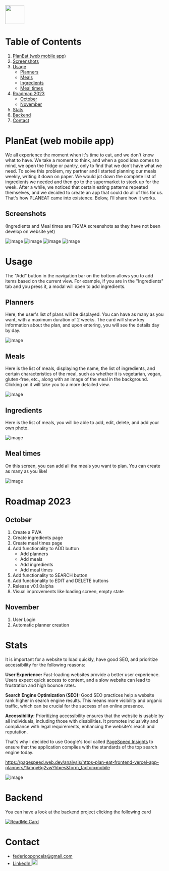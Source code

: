  [<img width="60" src="https://github-production-user-asset-6210df.s3.amazonaws.com/86263343/271469169-80a864f7-044e-4082-82ca-c62bff430ab2.png"/>](https://plan-eat-frontend.vercel.app/planners)
 
# Table of Contents
1. [PlanEat (web mobile app)](#planeat-web-mobile-app)
2. [Screenshots](#screenshots)
3. [Usage](#usage)
    - [Planners](#planners)
    - [Meals](#meals)
    - [Ingredients](#ingredients)
    - [Meal times](#meal-times)
4. [Roadmap 2023](#roadmap-2023)
    - [October](#october)
    - [November](#november)
5. [Stats](#stats)
6. [Backend](#backend)
7. [Contact](#contact)

# PlanEat (web mobile app)

We all experience the moment when it's time to eat, and we don't know what to have. We take a moment to think, and when a good idea comes to mind, we open the fridge or pantry, only to find that we don't have what we need. To solve this problem, my partner and I started planning our meals weekly, writing it down on paper. We would jot down the complete list of ingredients we needed and then go to the supermarket to stock up for the week. After a while, we noticed that certain eating patterns repeated themselves, and we decided to create an app that could do all of this for us. That's how PLANEAT came into existence. Below, I'll share how it works.

## Screenshots

(Ingredients and Meal times are FIGMA screenshots as they have not been develop on website yet)

![image](https://github.com/Fedevs/PlanEatFrontend/assets/86263343/ab28c22a-ed1e-4da2-9d2f-56d76f9bbb70) ![image](https://github.com/Fedevs/PlanEatFrontend/assets/86263343/f908b606-141a-47c7-a3ce-a2cb6f5fd5aa)
![image](https://github.com/Fedevs/PlanEatFrontend/assets/86263343/7c8911ca-bb0a-496c-a2e7-db5a8aefd28f) ![image](https://github.com/Fedevs/PlanEatFrontend/assets/86263343/b7be070c-b619-4081-9bfa-72761b6274f1)

# Usage

The "Add" button in the navigation bar on the bottom allows you to add items based on the current view. For example, if you are in the "Ingredients" tab and you press it, a modal will open to add ingredients.

## Planners

Here, the user's list of plans will be displayed. You can have as many as you want, with a maximum duration of 2 weeks. The card will show key information about the plan, and upon entering, you will see the details day by day.

![image](https://github.com/Fedevs/PlanEatFrontend/assets/86263343/8766b7f8-1149-435d-907f-99069c7adb25)

## Meals

Here is the list of meals, displaying the name, the list of ingredients, and certain characteristics of the meal, such as whether it is vegetarian, vegan, gluten-free, etc., along with an image of the meal in the background. Clicking on it will take you to a more detailed view.

![image](https://github.com/Fedevs/PlanEatFrontend/assets/86263343/11547b26-8e38-418b-bd4c-cde941b0e168)

## Ingredients

Here is the list of meals, you will be able to add, edit, delete, and add your own photo.

![image](https://github.com/Fedevs/PlanEatFrontend/assets/86263343/03d8e315-9e20-4c69-870e-5b16f351d5a8)

## Meal times

On this screen, you can add all the meals you want to plan. You can create as many as you like!

![image](https://github.com/Fedevs/PlanEatFrontend/assets/86263343/0b383e65-0ebb-4004-b72d-683f8109d48b)

# Roadmap 2023

## October

1. Create a PWA
2. Create ingredients page
3. Create meal times page
4. Add functionality to ADD button
   - Add planners
   - Add meals
   - Add ingredients
   - Add meal times
5. Add functionality to SEARCH button
6. Add functionality to EDIT and DELETE buttons
7. Release v0.1.0alpha
8. Visual improvements like loading screen, empty state

## November

1. User Login
2. Automatic planner creation

# Stats

It is important for a website to load quickly, have good SEO, and prioritize accessibility for the following reasons:

**User Experience:** Fast-loading websites provide a better user experience. Users expect quick access to content, and a slow website can lead to frustration and high bounce rates.

**Search Engine Optimization (SEO):** Good SEO practices help a website rank higher in search engine results. This means more visibility and organic traffic, which can be crucial for the success of an online presence.

**Accessibility:** Prioritizing accessibility ensures that the website is usable by all individuals, including those with disabilities. It promotes inclusivity and compliance with legal requirements, enhancing the website's reach and reputation.

That's why I decided to use Google's tool called [PageSpeed Insights](https://developers.google.com/speed/docs/insights/v5/about) to ensure that the application complies with the standards of the top search engine today.

https://pagespeed.web.dev/analysis/https-plan-eat-frontend-vercel-app-planners/1kmqv6g2vw?hl=es&form_factor=mobile

![image](https://github.com/Fedevs/PlanEatFrontend/assets/86263343/f844de67-3b51-4a0f-83d3-89bcd89a7876)

# Backend

You can have a look at the backend project clicking the following card

[![ReadMe Card](https://github-readme-stats-sigma-five.vercel.app/api/pin/?username=nadiaBatyk&repo=planEat&show_owner=true)](https://github.com/nadiaBatyk/planEat)

# Contact

- federicoponcela@gmail.com
- [LinkedIn <img src=https://user-images.githubusercontent.com/86263343/213340048-75cfd524-52a4-4ade-8fe3-5ddcb5d63de1.png width="20" height="20" alt="Linkedin logo">](https://www.linkedin.com/in/federicoponcela/?locale=en_US)
